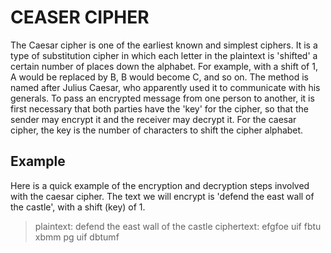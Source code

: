 # CEASER CIPHER
The Caesar cipher is one of the earliest known and simplest ciphers. It is a type of substitution cipher in which each letter in the plaintext is 'shifted' a certain number of places down the alphabet. For example, with a shift of 1, A would be replaced by B, B would become C, and so on. The method is named after Julius Caesar, who apparently used it to communicate with his generals.
To pass an encrypted message from one person to another, it is first necessary that both parties have the 'key' for the cipher, so that the sender may encrypt it and the receiver may decrypt it. For the caesar cipher, the key is the number of characters to shift the cipher alphabet.
## Example
Here is a quick example of the encryption and decryption steps involved with the caesar cipher. The text we will encrypt is 'defend the east wall of the castle', with a shift (key) of 1.
> plaintext:  defend the east wall of the castle
> ciphertext: efgfoe uif fbtu xbmm pg uif dbtumf
